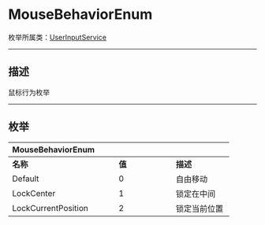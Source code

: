 # MouseBehaviorEnum

枚举所属类：[UserInputService](/Api/Class/Animation/UserInputService.md)

------------------------------------------------------------------------------------------
## 描述

鼠标行为枚举

------------------------------------------------------------------------------------------
## 枚举

|<div style="width:200px">MouseBehaviorEnum</div>|<div style="width:100px"></div>|<div style="width:100px"></div>|
|:---   |:---|:---|
|**名称**   |**值**  |**描述**|
|Default   |0   |自由移动|
|LockCenter|1   |锁定在中间|
|LockCurrentPosition|2   |锁定当前位置|
